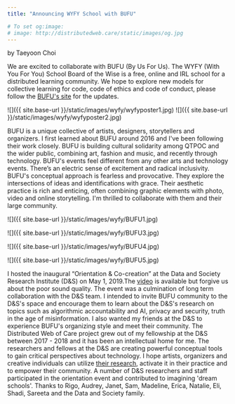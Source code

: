 ```yaml
---
title: "Announcing WYFY School with BUFU"

# To set og:image:
# image: http://distributedweb.care/static/images/og.jpg
---
```

by Taeyoon Choi


We are excited to collaborate with BUFU (By Us For Us). The WYFY (With You For You) School Board of the Wise is a free, online and IRL school for a distributed learning community. We hope to explore new models for collective learning for code, code of ethics and code of conduct, please follow the [BUFU's site](http://www.bufubyusforus.com/thewyfyschool) for the updates. 

![]({{ site.base-url }}/static/images/wyfy/wyfyposter1.jpg)
![]({{ site.base-url }}/static/images/wyfy/wyfyposter2.jpg)


BUFU is a unique collective of artists, designers, storytellers and organizers. I first learned about BUFU around 2016 and I've been following their work closely. BUFU is building cultural solidarity among QTPOC and the wider public, combining art, fashion and music, and recently through technology. BUFU's events feel different from any other arts and technology events. There’s an electric sense of excitement and radical inclusivity. BUFU's conceptual approach is fearless and provocative. They explore the intersections of ideas and identifications with grace. Their aesthetic practice is rich and enticing, often combining graphic elements with photo, video and online storytelling. I'm thrilled to collaborate with them and their large community.  


![]({{ site.base-url }}/static/images/wyfy/BUFU1.jpg)
 
![]({{ site.base-url }}/static/images/wyfy/BUFU3.jpg)
 
![]({{ site.base-url }}/static/images/wyfy/BUFU4.jpg)
 
![]({{ site.base-url }}/static/images/wyfy/BUFU5.jpg)
 
 
I hosted the inaugural “Orientation & Co-creation” at the Data and Society Research Institute (D&S) on May 1, 2019.The [video](https://www.youtube.com/watch?v=h3azPormLc0) is available but forgive us about the poor sound quality. The event was a culmination of long term collaboration with the D&S team. I intended to invite BUFU community to the D&S's space and encourage them to learn about the D&S's research on topics such as algorithmic accountability and AI, privacy and security, truth in the age of misinformation. I also wanted my friends at the D&S to experience BUFU's organizing style and meet their community. The Distributed Web of Care project grew out of my fellowship at the D&S between 2017 - 2018 and it has been an intellectual home for me. The researchers and fellows at the D&S are creating powerful conceptual tools to gain critical perspectives about technology. I hope artists, organizers and creative individuals can utilize [their research](https://datasociety.net/output/), activate it in their practice and to empower their community. A number of D&S researchers and staff participated in the orientation event and contributed to imagining 'dream schools'. Thanks to Rigo, Audrey, Janet, Sam, Madeline, Erica, Natalie, Eli, Shadi, Sareeta and the Data and Society family. 